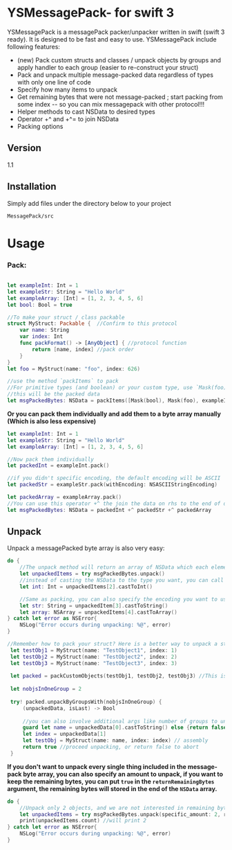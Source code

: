 # YSMessagePack- for swift 3

YSMessagePack is a messagePack packer/unpacker written in swift (swift 3 ready). It is designed to be fast and easy to use. YSMessagePack include following features:

- (new) Pack custom structs and classes / unpack objects by groups and apply handler to each group (easier to re-construct your struct)
- Pack and unpack multiple message-packed data regardless of types with only one line of code
- Specify how many items to unpack
- Get remaining bytes that were not message-packed ; start packing from some index -- so you can mix messagepack with other protocol!!! 
- Helper methods to cast NSData to desired types
- Operator +^ and +^= to join NSData 
- Packing options

## Version
 1.1

## Installation

Simply add files under the directory below to your project
                                                                                  

```url
MessagePack/src
```


# Usage 
### Pack:



```swift

let exampleInt: Int = 1
let exampleStr: String = "Hello World"
let exampleArray: [Int] = [1, 2, 3, 4, 5, 6]
let bool: Bool = true

//To make your struct / class packable
struct MyStruct: Packable {  //Confirm to this protocol
    var name: String
    var index: Int
    func packFormat() -> [AnyObject] { //protocol function
        return [name, index] //pack order
    }
}
let foo = MyStruct(name: "foo", index: 626)

//use the method `packItems` to pack 
//For primitive types (and boolean) or your custom type, use `Mask(foo)` in the array
//this will be the packed data
let msgPackedBytes: NSData = packItems([Mask(bool), Mask(foo), exampleInt, exampleStr, exampleArray]) 
```

**Or you can pack them individually and add them to a byte array manually (Which is also less expensive)**

```swift
let exampleInt: Int = 1
let exampleStr: String = "Hello World"
let exampleArray: [Int] = [1, 2, 3, 4, 5, 6]

//Now pack them individually
let packedInt = exampleInt.pack()

//if you didn't specific encoding, the default encoding will be ASCII
let packedStr = exampleStr.pack(withEncoding: NSASCIIStringEncoding) 

let packedArray = exampleArray.pack()
//You can use this operator +^ the join the data on rhs to the end of data on lhs
let msgPackedBytes: NSData = packedInt +^ packedStr +^ packedArray
```
## Unpack
Unpack a messagePacked byte array is also very easy:

```swift
do {
    //The unpack method will return an array of NSData which each element is an unpacked object
    let unpackedItems = try msgPackedBytes.unpack()
    //instead of casting the NSData to the type you want, you can call these `.castTo..` methods to do the job for you
    let int: Int = unpackedItems[2].castToInt()

    //Same as packing, you can also specify the encoding you want to use, default is ASCII
    let str: String = unpackedItem[3].castToString() 
    let array: NSArray = unpackedItems[4].castToArray() 
} catch let error as NSError{
    NSLog("Error occurs during unpacking: %@", error)
}

//Remember how to pack your struct? Here is a better way to unpack a stream of bytes formatted in specific format
 let testObj1 = MyStruct(name: "TestObject1", index: 1)
 let testObj2 = MyStruct(name: "TestObject2", index: 2)
 let testObj3 = MyStruct(name: "TestObject3", index: 3)
 
 let packed = packCustomObjects(testObj1, testObj2, testObj3) //This is an other method that can pack your own struct easier
 
 let nobjsInOneGroup = 2
 
 try! packed.unpackByGroupsWith(nobjsInOneGroup) {
     (unpackedData, isLast) -> Bool
     
     //you can also involve additional args like number of groups to unpack
     guard let name = unpackedData[0].castToString() else {return false} //abort unpacking hen something wrong
     let index = unpackedData[1]
     let testObj = MyStruct(name: name, index: index) // assembly      
     return true //proceed unpacking, or return false to abort
 } 

```


**If you don't want to unpack every single thing included in the message-pack byte array, you can also specify an amount to unpack, if you want to keep the remaining bytes, you can put `true` in the `returnRemainingBytes` argument, the remaining bytes will stored in the end of the `NSData` array.**

```swift
do {
    //Unpack only 2 objects, and we are not interested in remaining bytes
    let unpackedItems = try msgPackedBytes.unpack(specific_amount: 2, returnRemainingBytes: false)
    print(unpackedItems.count) //will print 2
} catch let error as NSError{
    NSLog("Error occurs during unpacking: %@", error)
}
```



